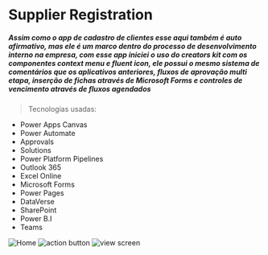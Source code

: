 # Supplier Registration

##### Assim como o app de cadastro de clientes esse aqui também é auto afirmativo, mas ele é um marco dentro do processo de desenvolvimento interno na empresa, com esse app iniciei o uso do creators kit com os componentes context menu e fluent icon, ele possui o mesmo sistema de comentários que os aplicativos anteriores, fluxos de aprovação multi etapa, inserção de fichas através de Microsoft Forms e controles de vencimento através de fluxos agendados

>Tecnologias usadas:
  * Power Apps Canvas
  * Power Automate
  * Approvals
  * Solutions
  * Power Platform Pipelines
  * Outlook 365
  * Excel Online
  * Microsoft Forms
  * Power Pages
  * DataVerse
  * SharePoint
  * Power B.I
  * Teams

![Home](https://user-images.githubusercontent.com/94719601/224181715-dd827c75-0720-4686-b632-e08373b33d67.jpg)
![action button](https://user-images.githubusercontent.com/94719601/224181710-8357ee81-72cc-4555-bea2-38e766dacc9e.jpg)
![view screen](https://user-images.githubusercontent.com/94719601/224181717-7717b32e-d303-4a86-bb82-5947821f8e3c.jpg)
